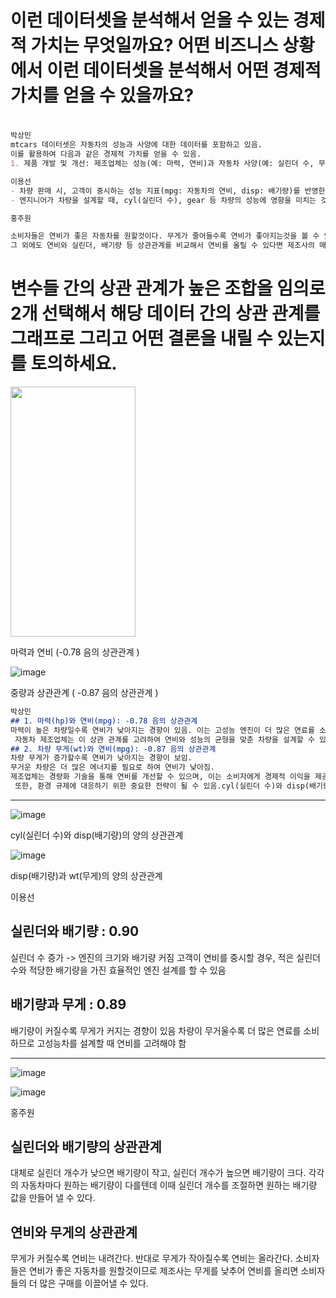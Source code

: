 # 이런 데이터셋을 분석해서 얻을 수 있는 경제적 가치는 무엇일까요? 어떤 비즈니스 상황에서 이런 데이터셋을 분석해서 어떤 경제적 가치를 얻을 수 있을까요?

# 

```markdown
박상민
mtcars 데이터셋은 자동차의 성능과 사양에 대한 데이터를 포함하고 있음.
이를 활용하여 다음과 같은 경제적 가치를 얻을 수 있음.
1. 제품 개발 및 개선: 제조업체는 성능(예: 마력, 연비)과 자동차 사양(예: 실린더 수, 무게) 간의 상관 관계를 분석하여 새로운 차량 모델 개발에 활용할 수 있다. 높은 연비와 높은 마력을 동시에 달성하는 차량을 개발할 수 있다면, 이는 경제적 가치를 크게 높일 수 있기 때문이다.
```

```markdown
이용선
- 차량 판매 시, 고객이 중시하는 성능 지표(mpg: 자동차의 연비, disp: 배기량)를 반영한 마케팅 전략을 수립하여 고객 맞춤 차량을 판매할 수 있음
- 엔지니어가 차량을 설계할 때, cyl(실린더 수), gear 등 차량의 성능에 영향을 미치는 것을 높이면서 wt(차량 무게)는 줄이는 효율적인 차량 설계를 할 수 있음
```

```markdown
홍주원

소비자들은 연비가 좋은 자동차를 원할것이다. 무게가 줄어들수록 연비가 좋아지는것을 볼 수 있다. 제조사는 무게를 낮추어 연비를 올리면 소비자들의 더 많은 구매를 이끌어낼 수 있다.
그 외에도 연비와 실린더, 배기량 등 상관관계를 비교해서 연비를 올릴 수 있다면 제조사의 매출을 높일 수 있을것이다.
```

# **변수들 간의 상관 관계가 높은 조합을 임의로 2개 선택해서 해당 데이터 간의 상관 관계를 그래프로 그리고 어떤 결론을 내릴 수 있는지를 토의하세요.**
<img src="https://github.com/ssangmin-junior/softeer_wiki/assets/108651531/30353d95-e5b8-443a-916f-92f74fe98d67.png" width="200" height="400"/>

마력과 연비 (-0.78 음의 상관관계 )

![image](https://github.com/ssangmin-junior/softeer_wiki/assets/108651531/dab4ddfd-7c30-42ae-86fb-b83dc439e12f)

중량과 상관관계 ( -0.87 음의 상관관계 )

```markdown
박상민
## 1. 마력(hp)와 연비(mpg): -0.78 음의 상관관계
마력이 높은 차량일수록 연비가 낮아지는 경향이 있음. 이는 고성능 엔진이 더 많은 연료를 소비하기 때문.
 자동차 제조업체는 이 상관 관계를 고려하여 연비와 성능의 균형을 맞춘 차량을 설계할 수 있음. 
## 2. 차량 무게(wt)와 연비(mpg): -0.87 음의 상관관계
차량 무게가 증가할수록 연비가 낮아지는 경향이 보임. 
무거운 차량은 더 많은 에너지를 필요로 하여 연비가 낮아짐. 
제조업체는 경량화 기술을 통해 연비를 개선할 수 있으며, 이는 소비자에게 경제적 이익을 제공.
 또한, 환경 규제에 대응하기 위한 중요한 전략이 될 수 있음.cyl(실린더 수)와 disp(배기량)의 관계
```
-------------------------------------------------------------------------

![image](https://github.com/ssangmin-junior/softeer_wiki/assets/108651531/05dceaa6-2223-48a7-bbb9-b3dda5b429ba)

cyl(실린더 수)와 disp(배기량)의 양의 상관관계

![image](https://github.com/ssangmin-junior/softeer_wiki/assets/108651531/eae7e4d0-e8c2-4e13-8d11-090498fccec3)

disp(배기량)과 wt(무게)의 양의 상관관계

이용선
## 실린더와 배기량 : 0.90
실린더 수 증가 -> 엔진의 크기와 배기량 커짐
고객이 연비를 중시할 경우, 적은 실린더 수와 적당한 배기량을 가진 효율적인 엔진 설계를 할 수 있음

## 배기량과 무게 : 0.89
배기량이 커질수록 무게가 커지는 경향이 있음
차량이 무거울수록 더 많은 연료를 소비하므로 고성능차를 설계할 때 연비를 고려해야 함

-------------------------------------------------------------------------
![image](https://github.com/ssangmin-junior/softeer_wiki/assets/108651531/aee895ff-b3fe-4384-bf42-7a2c2c2f8862)

![image](https://github.com/ssangmin-junior/softeer_wiki/assets/108651531/69de7b7c-3e31-4035-9177-d6a1fe15414a)

홍주원
## 실린더와 배기량의 상관관계
대체로 실린더 개수가 낮으면 배기량이 작고, 실린더 개수가 높으면 배기량이 크다. 각각의 자동차마다 원하는 배기량이 다를텐데 이때 실린더 개수를 조절하면 원하는 배기량 값을 만들어 낼 수 있다.

## 연비와 무게의 상관관계
무게가 커질수록 연비는 내려간다. 반대로 무게가 작아질수록 연비는 올라간다. 소비자들은 연비가 좋은 자동차를 원할것이므로 제조사는 무게를 낮추어 연비를 올리면 소비자들의 더 많은 구매를 이끌어낼 수 있다.
